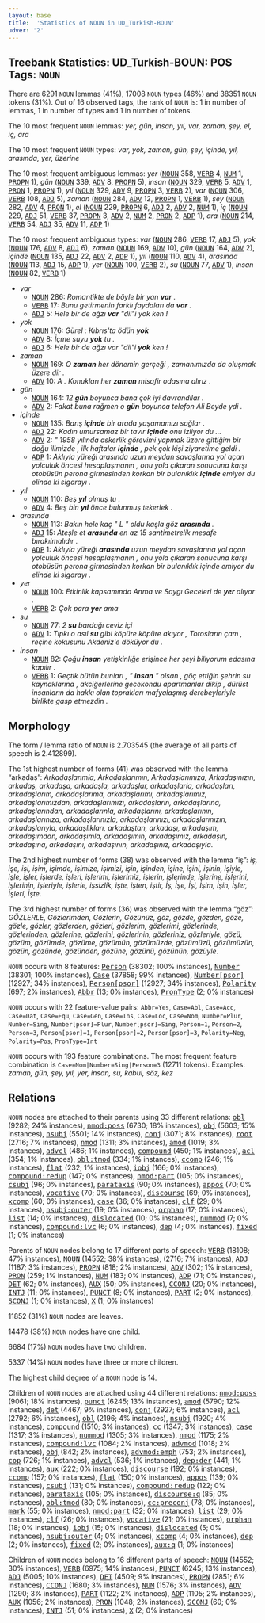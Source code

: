 ```yaml
---
layout: base
title:  'Statistics of NOUN in UD_Turkish-BOUN'
udver: '2'
---
```


## Treebank Statistics: UD_Turkish-BOUN: POS Tags: `NOUN`

There are 6291 `NOUN` lemmas (41%), 17008 `NOUN` types (46%) and 38351 `NOUN` tokens (31%).
Out of 16 observed tags, the rank of `NOUN` is: 1 in number of lemmas, 1 in number of types and 1 in number of tokens.

The 10 most frequent `NOUN` lemmas: <em>yer, gün, insan, yıl, var, zaman, şey, el, iç, ara</em>

The 10 most frequent `NOUN` types:  <em>var, yok, zaman, gün, şey, içinde, yıl, arasında, yer, üzerine</em>

The 10 most frequent ambiguous lemmas: <em>yer</em> (<tt><a href="tr_boun-pos-NOUN.html">NOUN</a></tt> 358, <tt><a href="tr_boun-pos-VERB.html">VERB</a></tt> 4, <tt><a href="tr_boun-pos-NUM.html">NUM</a></tt> 1, <tt><a href="tr_boun-pos-PROPN.html">PROPN</a></tt> 1), <em>gün</em> (<tt><a href="tr_boun-pos-NOUN.html">NOUN</a></tt> 339, <tt><a href="tr_boun-pos-ADV.html">ADV</a></tt> 8, <tt><a href="tr_boun-pos-PROPN.html">PROPN</a></tt> 5), <em>insan</em> (<tt><a href="tr_boun-pos-NOUN.html">NOUN</a></tt> 329, <tt><a href="tr_boun-pos-VERB.html">VERB</a></tt> 5, <tt><a href="tr_boun-pos-ADV.html">ADV</a></tt> 1, <tt><a href="tr_boun-pos-PRON.html">PRON</a></tt> 1, <tt><a href="tr_boun-pos-PROPN.html">PROPN</a></tt> 1), <em>yıl</em> (<tt><a href="tr_boun-pos-NOUN.html">NOUN</a></tt> 329, <tt><a href="tr_boun-pos-ADV.html">ADV</a></tt> 9, <tt><a href="tr_boun-pos-PROPN.html">PROPN</a></tt> 3, <tt><a href="tr_boun-pos-VERB.html">VERB</a></tt> 2), <em>var</em> (<tt><a href="tr_boun-pos-NOUN.html">NOUN</a></tt> 306, <tt><a href="tr_boun-pos-VERB.html">VERB</a></tt> 108, <tt><a href="tr_boun-pos-ADJ.html">ADJ</a></tt> 5), <em>zaman</em> (<tt><a href="tr_boun-pos-NOUN.html">NOUN</a></tt> 284, <tt><a href="tr_boun-pos-ADV.html">ADV</a></tt> 12, <tt><a href="tr_boun-pos-PROPN.html">PROPN</a></tt> 1, <tt><a href="tr_boun-pos-VERB.html">VERB</a></tt> 1), <em>şey</em> (<tt><a href="tr_boun-pos-NOUN.html">NOUN</a></tt> 282, <tt><a href="tr_boun-pos-ADV.html">ADV</a></tt> 4, <tt><a href="tr_boun-pos-PRON.html">PRON</a></tt> 1), <em>el</em> (<tt><a href="tr_boun-pos-NOUN.html">NOUN</a></tt> 229, <tt><a href="tr_boun-pos-PROPN.html">PROPN</a></tt> 6, <tt><a href="tr_boun-pos-ADJ.html">ADJ</a></tt> 2, <tt><a href="tr_boun-pos-ADV.html">ADV</a></tt> 2, <tt><a href="tr_boun-pos-NUM.html">NUM</a></tt> 1), <em>iç</em> (<tt><a href="tr_boun-pos-NOUN.html">NOUN</a></tt> 229, <tt><a href="tr_boun-pos-ADJ.html">ADJ</a></tt> 51, <tt><a href="tr_boun-pos-VERB.html">VERB</a></tt> 37, <tt><a href="tr_boun-pos-PROPN.html">PROPN</a></tt> 3, <tt><a href="tr_boun-pos-ADV.html">ADV</a></tt> 2, <tt><a href="tr_boun-pos-NUM.html">NUM</a></tt> 2, <tt><a href="tr_boun-pos-PRON.html">PRON</a></tt> 2, <tt><a href="tr_boun-pos-ADP.html">ADP</a></tt> 1), <em>ara</em> (<tt><a href="tr_boun-pos-NOUN.html">NOUN</a></tt> 214, <tt><a href="tr_boun-pos-VERB.html">VERB</a></tt> 54, <tt><a href="tr_boun-pos-ADJ.html">ADJ</a></tt> 35, <tt><a href="tr_boun-pos-ADV.html">ADV</a></tt> 11, <tt><a href="tr_boun-pos-ADP.html">ADP</a></tt> 1)

The 10 most frequent ambiguous types:  <em>var</em> (<tt><a href="tr_boun-pos-NOUN.html">NOUN</a></tt> 286, <tt><a href="tr_boun-pos-VERB.html">VERB</a></tt> 17, <tt><a href="tr_boun-pos-ADJ.html">ADJ</a></tt> 5), <em>yok</em> (<tt><a href="tr_boun-pos-NOUN.html">NOUN</a></tt> 176, <tt><a href="tr_boun-pos-ADV.html">ADV</a></tt> 8, <tt><a href="tr_boun-pos-ADJ.html">ADJ</a></tt> 6), <em>zaman</em> (<tt><a href="tr_boun-pos-NOUN.html">NOUN</a></tt> 169, <tt><a href="tr_boun-pos-ADV.html">ADV</a></tt> 10), <em>gün</em> (<tt><a href="tr_boun-pos-NOUN.html">NOUN</a></tt> 164, <tt><a href="tr_boun-pos-ADV.html">ADV</a></tt> 2), <em>içinde</em> (<tt><a href="tr_boun-pos-NOUN.html">NOUN</a></tt> 135, <tt><a href="tr_boun-pos-ADJ.html">ADJ</a></tt> 22, <tt><a href="tr_boun-pos-ADV.html">ADV</a></tt> 2, <tt><a href="tr_boun-pos-ADP.html">ADP</a></tt> 1), <em>yıl</em> (<tt><a href="tr_boun-pos-NOUN.html">NOUN</a></tt> 110, <tt><a href="tr_boun-pos-ADV.html">ADV</a></tt> 4), <em>arasında</em> (<tt><a href="tr_boun-pos-NOUN.html">NOUN</a></tt> 113, <tt><a href="tr_boun-pos-ADJ.html">ADJ</a></tt> 15, <tt><a href="tr_boun-pos-ADP.html">ADP</a></tt> 1), <em>yer</em> (<tt><a href="tr_boun-pos-NOUN.html">NOUN</a></tt> 100, <tt><a href="tr_boun-pos-VERB.html">VERB</a></tt> 2), <em>su</em> (<tt><a href="tr_boun-pos-NOUN.html">NOUN</a></tt> 77, <tt><a href="tr_boun-pos-ADV.html">ADV</a></tt> 1), <em>insan</em> (<tt><a href="tr_boun-pos-NOUN.html">NOUN</a></tt> 82, <tt><a href="tr_boun-pos-VERB.html">VERB</a></tt> 1)


* <em>var</em>
  * <tt><a href="tr_boun-pos-NOUN.html">NOUN</a></tt> 286: <em>Romantikte de böyle bir yan <b>var</b> .</em>
  * <tt><a href="tr_boun-pos-VERB.html">VERB</a></tt> 17: <em>Bunu getirmenin farklı faydaları da <b>var</b> .</em>
  * <tt><a href="tr_boun-pos-ADJ.html">ADJ</a></tt> 5: <em>Hele bir de ağzı <b>var</b> "dil"i yok ken !</em>
* <em>yok</em>
  * <tt><a href="tr_boun-pos-NOUN.html">NOUN</a></tt> 176: <em>Gürel : Kıbrıs'ta ödün <b>yok</b></em>
  * <tt><a href="tr_boun-pos-ADV.html">ADV</a></tt> 8: <em>İçme suyu <b>yok</b> tu .</em>
  * <tt><a href="tr_boun-pos-ADJ.html">ADJ</a></tt> 6: <em>Hele bir de ağzı var "dil"i <b>yok</b> ken !</em>
* <em>zaman</em>
  * <tt><a href="tr_boun-pos-NOUN.html">NOUN</a></tt> 169: <em>O <b>zaman</b> her dönemin gerçeği , zamanımızda da oluşmak üzere dir .</em>
  * <tt><a href="tr_boun-pos-ADV.html">ADV</a></tt> 10: <em>A . Konukları her <b>zaman</b> misafir odasına alırız .</em>
* <em>gün</em>
  * <tt><a href="tr_boun-pos-NOUN.html">NOUN</a></tt> 164: <em>12 <b>gün</b> boyunca bana çok iyi davrandılar .</em>
  * <tt><a href="tr_boun-pos-ADV.html">ADV</a></tt> 2: <em>Fakat buna rağmen o <b>gün</b> boyunca telefon Ali Beyde ydi .</em>
* <em>içinde</em>
  * <tt><a href="tr_boun-pos-NOUN.html">NOUN</a></tt> 135: <em>Barış <b>içinde</b> bir arada yaşamamızı sağlar .</em>
  * <tt><a href="tr_boun-pos-ADJ.html">ADJ</a></tt> 22: <em>Kadın umursamaz bir tavır <b>içinde</b> onu izliyor du ...</em>
  * <tt><a href="tr_boun-pos-ADV.html">ADV</a></tt> 2: <em>" 1958 yılında askerlik görevimi yapmak üzere gittiğim bir doğu ilimizde , ilk haftalar <b>içinde</b> , pek çok kişi ziyaretime geldi .</em>
  * <tt><a href="tr_boun-pos-ADP.html">ADP</a></tt> 1: <em>Aklıyla yüreği arasında uzun meydan savaşlarına yol açan yolculuk öncesi hesaplaşmanın , onu yola çıkaran sonucuna karşı otobüsün perona girmesinden korkan bir bulanıklık <b>içinde</b> emiyor du elinde ki sigarayı .</em>
* <em>yıl</em>
  * <tt><a href="tr_boun-pos-NOUN.html">NOUN</a></tt> 110: <em>Beş <b>yıl</b> olmuş tu .</em>
  * <tt><a href="tr_boun-pos-ADV.html">ADV</a></tt> 4: <em>Beş bin <b>yıl</b> önce bulunmuş tekerlek .</em>
* <em>arasında</em>
  * <tt><a href="tr_boun-pos-NOUN.html">NOUN</a></tt> 113: <em>Bakın hele kaç " L " oldu kaşla göz <b>arasında</b> .</em>
  * <tt><a href="tr_boun-pos-ADJ.html">ADJ</a></tt> 15: <em>Ateşle et <b>arasında</b> en az 15 santimetrelik mesafe bırakılmalıdır .</em>
  * <tt><a href="tr_boun-pos-ADP.html">ADP</a></tt> 1: <em>Aklıyla yüreği <b>arasında</b> uzun meydan savaşlarına yol açan yolculuk öncesi hesaplaşmanın , onu yola çıkaran sonucuna karşı otobüsün perona girmesinden korkan bir bulanıklık içinde emiyor du elinde ki sigarayı .</em>
* <em>yer</em>
  * <tt><a href="tr_boun-pos-NOUN.html">NOUN</a></tt> 100: <em>Etkinlik kapsamında Anma ve Saygı Geceleri de <b>yer</b> alıyor .</em>
  * <tt><a href="tr_boun-pos-VERB.html">VERB</a></tt> 2: <em>Çok para <b>yer</b> ama</em>
* <em>su</em>
  * <tt><a href="tr_boun-pos-NOUN.html">NOUN</a></tt> 77: <em>2 <b>su</b> bardağı ceviz içi</em>
  * <tt><a href="tr_boun-pos-ADV.html">ADV</a></tt> 1: <em>Tıpkı o asıl <b>su</b> gibi köpüre köpüre akıyor , Torosların çam , reçine kokusunu Akdeniz'e döküyor du .</em>
* <em>insan</em>
  * <tt><a href="tr_boun-pos-NOUN.html">NOUN</a></tt> 82: <em>Çoğu <b>insan</b> yetişkinliğe erişince her şeyi biliyorum edasına kapılır .</em>
  * <tt><a href="tr_boun-pos-VERB.html">VERB</a></tt> 1: <em>Geçtik bütün bunları , " <b>insan</b> " olsan , göç ettiğin şehrin su kaynaklarına , akciğerlerine gecekondu apartmanlar dikip , dürüst insanların da hakkı olan toprakları mafyalaşmış derebeyleriyle birlikte gasp etmezdin .</em>

## Morphology

The form / lemma ratio of `NOUN` is 2.703545 (the average of all parts of speech is 2.412899).

The 1st highest number of forms (41) was observed with the lemma “arkadaş”: <em>Arkadaşlarımla, Arkadaşlarımın, Arkadaşlarımıza, Arkadaşınızın, arkadaş, arkadaşa, arkadaşla, arkadaşlar, arkadaşlarla, arkadaşları, arkadaşlarım, arkadaşlarıma, arkadaşlarımı, arkadaşlarımız, arkadaşlarımızdan, arkadaşlarımızı, arkadaşların, arkadaşlarına, arkadaşlarından, arkadaşlarınla, arkadaşlarını, arkadaşlarının, arkadaşlarınıza, arkadaşlarınızla, arkadaşlarınızı, arkadaşlarınızın, arkadaşlarıyla, arkadaşlıkları, arkadaştan, arkadaşı, arkadaşım, arkadaşımdan, arkadaşımla, arkadaşımın, arkadaşımız, arkadaşın, arkadaşına, arkadaşını, arkadaşının, arkadaşınız, arkadaşıyla</em>.

The 2nd highest number of forms (38) was observed with the lemma “iş”: <em>iş, işe, işi, işim, işimde, işimize, işimizi, işin, işinden, işine, işini, işinin, işiyle, işle, işler, işlerde, işleri, işlerimi, işlerimiz, işlerin, işlerinde, işlerine, işlerini, işlerinin, işleriyle, işlerle, işsizlik, işte, işten, iştir, İş, İşe, İşi, İşim, İşin, İşler, İşleri, İşte</em>.

The 3rd highest number of forms (36) was observed with the lemma “göz”: <em>GÖZLERLE, Gözlerimden, Gözlerin, Gözünüz, göz, gözde, gözden, göze, gözle, gözler, gözlerden, gözleri, gözlerim, gözlerimi, gözlerinde, gözlerinden, gözlerine, gözlerini, gözlerinin, gözleriniz, gözleriyle, gözü, gözüm, gözümde, gözüme, gözümün, gözümüzde, gözümüzü, gözümüzün, gözün, gözünde, gözünden, gözüne, gözünü, gözünün, gözüyle</em>.

`NOUN` occurs with 8 features: <tt><a href="tr_boun-feat-Person.html">Person</a></tt> (38302; 100% instances), <tt><a href="tr_boun-feat-Number.html">Number</a></tt> (38301; 100% instances), <tt><a href="tr_boun-feat-Case.html">Case</a></tt> (37858; 99% instances), <tt><a href="tr_boun-feat-Number-psor.html">Number[psor]</a></tt> (12927; 34% instances), <tt><a href="tr_boun-feat-Person-psor.html">Person[psor]</a></tt> (12927; 34% instances), <tt><a href="tr_boun-feat-Polarity.html">Polarity</a></tt> (697; 2% instances), <tt><a href="tr_boun-feat-Abbr.html">Abbr</a></tt> (13; 0% instances), <tt><a href="tr_boun-feat-PronType.html">PronType</a></tt> (2; 0% instances)

`NOUN` occurs with 22 feature-value pairs: `Abbr=Yes`, `Case=Abl`, `Case=Acc`, `Case=Dat`, `Case=Equ`, `Case=Gen`, `Case=Ins`, `Case=Loc`, `Case=Nom`, `Number=Plur`, `Number=Sing`, `Number[psor]=Plur`, `Number[psor]=Sing`, `Person=1`, `Person=2`, `Person=3`, `Person[psor]=1`, `Person[psor]=2`, `Person[psor]=3`, `Polarity=Neg`, `Polarity=Pos`, `PronType=Int`

`NOUN` occurs with 193 feature combinations.
The most frequent feature combination is `Case=Nom|Number=Sing|Person=3` (12711 tokens).
Examples: <em>zaman, gün, şey, yıl, yer, insan, su, kabul, söz, kez</em>


## Relations

`NOUN` nodes are attached to their parents using 33 different relations: <tt><a href="tr_boun-dep-obl.html">obl</a></tt> (9282; 24% instances), <tt><a href="tr_boun-dep-nmod-poss.html">nmod:poss</a></tt> (6730; 18% instances), <tt><a href="tr_boun-dep-obj.html">obj</a></tt> (5603; 15% instances), <tt><a href="tr_boun-dep-nsubj.html">nsubj</a></tt> (5501; 14% instances), <tt><a href="tr_boun-dep-conj.html">conj</a></tt> (3071; 8% instances), <tt><a href="tr_boun-dep-root.html">root</a></tt> (2716; 7% instances), <tt><a href="tr_boun-dep-nmod.html">nmod</a></tt> (1311; 3% instances), <tt><a href="tr_boun-dep-amod.html">amod</a></tt> (1019; 3% instances), <tt><a href="tr_boun-dep-advcl.html">advcl</a></tt> (486; 1% instances), <tt><a href="tr_boun-dep-compound.html">compound</a></tt> (450; 1% instances), <tt><a href="tr_boun-dep-acl.html">acl</a></tt> (354; 1% instances), <tt><a href="tr_boun-dep-obl-tmod.html">obl:tmod</a></tt> (334; 1% instances), <tt><a href="tr_boun-dep-ccomp.html">ccomp</a></tt> (246; 1% instances), <tt><a href="tr_boun-dep-flat.html">flat</a></tt> (232; 1% instances), <tt><a href="tr_boun-dep-iobj.html">iobj</a></tt> (166; 0% instances), <tt><a href="tr_boun-dep-compound-redup.html">compound:redup</a></tt> (147; 0% instances), <tt><a href="tr_boun-dep-nmod-part.html">nmod:part</a></tt> (105; 0% instances), <tt><a href="tr_boun-dep-csubj.html">csubj</a></tt> (96; 0% instances), <tt><a href="tr_boun-dep-parataxis.html">parataxis</a></tt> (90; 0% instances), <tt><a href="tr_boun-dep-appos.html">appos</a></tt> (70; 0% instances), <tt><a href="tr_boun-dep-vocative.html">vocative</a></tt> (70; 0% instances), <tt><a href="tr_boun-dep-discourse.html">discourse</a></tt> (69; 0% instances), <tt><a href="tr_boun-dep-xcomp.html">xcomp</a></tt> (60; 0% instances), <tt><a href="tr_boun-dep-case.html">case</a></tt> (36; 0% instances), <tt><a href="tr_boun-dep-clf.html">clf</a></tt> (29; 0% instances), <tt><a href="tr_boun-dep-nsubj-outer.html">nsubj:outer</a></tt> (19; 0% instances), <tt><a href="tr_boun-dep-orphan.html">orphan</a></tt> (17; 0% instances), <tt><a href="tr_boun-dep-list.html">list</a></tt> (14; 0% instances), <tt><a href="tr_boun-dep-dislocated.html">dislocated</a></tt> (10; 0% instances), <tt><a href="tr_boun-dep-nummod.html">nummod</a></tt> (7; 0% instances), <tt><a href="tr_boun-dep-compound-lvc.html">compound:lvc</a></tt> (6; 0% instances), <tt><a href="tr_boun-dep-dep.html">dep</a></tt> (4; 0% instances), <tt><a href="tr_boun-dep-fixed.html">fixed</a></tt> (1; 0% instances)

Parents of `NOUN` nodes belong to 17 different parts of speech: <tt><a href="tr_boun-pos-VERB.html">VERB</a></tt> (18108; 47% instances), <tt><a href="tr_boun-pos-NOUN.html">NOUN</a></tt> (14552; 38% instances),  (2716; 7% instances), <tt><a href="tr_boun-pos-ADJ.html">ADJ</a></tt> (1187; 3% instances), <tt><a href="tr_boun-pos-PROPN.html">PROPN</a></tt> (818; 2% instances), <tt><a href="tr_boun-pos-ADV.html">ADV</a></tt> (302; 1% instances), <tt><a href="tr_boun-pos-PRON.html">PRON</a></tt> (259; 1% instances), <tt><a href="tr_boun-pos-NUM.html">NUM</a></tt> (183; 0% instances), <tt><a href="tr_boun-pos-ADP.html">ADP</a></tt> (71; 0% instances), <tt><a href="tr_boun-pos-DET.html">DET</a></tt> (62; 0% instances), <tt><a href="tr_boun-pos-AUX.html">AUX</a></tt> (50; 0% instances), <tt><a href="tr_boun-pos-CCONJ.html">CCONJ</a></tt> (20; 0% instances), <tt><a href="tr_boun-pos-INTJ.html">INTJ</a></tt> (11; 0% instances), <tt><a href="tr_boun-pos-PUNCT.html">PUNCT</a></tt> (8; 0% instances), <tt><a href="tr_boun-pos-PART.html">PART</a></tt> (2; 0% instances), <tt><a href="tr_boun-pos-SCONJ.html">SCONJ</a></tt> (1; 0% instances), <tt><a href="tr_boun-pos-X.html">X</a></tt> (1; 0% instances)

11852 (31%) `NOUN` nodes are leaves.

14478 (38%) `NOUN` nodes have one child.

6684 (17%) `NOUN` nodes have two children.

5337 (14%) `NOUN` nodes have three or more children.

The highest child degree of a `NOUN` node is 14.

Children of `NOUN` nodes are attached using 44 different relations: <tt><a href="tr_boun-dep-nmod-poss.html">nmod:poss</a></tt> (9061; 18% instances), <tt><a href="tr_boun-dep-punct.html">punct</a></tt> (6245; 13% instances), <tt><a href="tr_boun-dep-amod.html">amod</a></tt> (5790; 12% instances), <tt><a href="tr_boun-dep-det.html">det</a></tt> (4467; 9% instances), <tt><a href="tr_boun-dep-conj.html">conj</a></tt> (2927; 6% instances), <tt><a href="tr_boun-dep-acl.html">acl</a></tt> (2792; 6% instances), <tt><a href="tr_boun-dep-obl.html">obl</a></tt> (2196; 4% instances), <tt><a href="tr_boun-dep-nsubj.html">nsubj</a></tt> (1920; 4% instances), <tt><a href="tr_boun-dep-compound.html">compound</a></tt> (1510; 3% instances), <tt><a href="tr_boun-dep-cc.html">cc</a></tt> (1347; 3% instances), <tt><a href="tr_boun-dep-case.html">case</a></tt> (1317; 3% instances), <tt><a href="tr_boun-dep-nummod.html">nummod</a></tt> (1305; 3% instances), <tt><a href="tr_boun-dep-nmod.html">nmod</a></tt> (1175; 2% instances), <tt><a href="tr_boun-dep-compound-lvc.html">compound:lvc</a></tt> (1084; 2% instances), <tt><a href="tr_boun-dep-advmod.html">advmod</a></tt> (1018; 2% instances), <tt><a href="tr_boun-dep-obj.html">obj</a></tt> (842; 2% instances), <tt><a href="tr_boun-dep-advmod-emph.html">advmod:emph</a></tt> (753; 2% instances), <tt><a href="tr_boun-dep-cop.html">cop</a></tt> (726; 1% instances), <tt><a href="tr_boun-dep-advcl.html">advcl</a></tt> (536; 1% instances), <tt><a href="tr_boun-dep-dep-der.html">dep:der</a></tt> (441; 1% instances), <tt><a href="tr_boun-dep-aux.html">aux</a></tt> (222; 0% instances), <tt><a href="tr_boun-dep-discourse.html">discourse</a></tt> (192; 0% instances), <tt><a href="tr_boun-dep-ccomp.html">ccomp</a></tt> (157; 0% instances), <tt><a href="tr_boun-dep-flat.html">flat</a></tt> (150; 0% instances), <tt><a href="tr_boun-dep-appos.html">appos</a></tt> (139; 0% instances), <tt><a href="tr_boun-dep-csubj.html">csubj</a></tt> (131; 0% instances), <tt><a href="tr_boun-dep-compound-redup.html">compound:redup</a></tt> (122; 0% instances), <tt><a href="tr_boun-dep-parataxis.html">parataxis</a></tt> (105; 0% instances), <tt><a href="tr_boun-dep-discourse-q.html">discourse:q</a></tt> (85; 0% instances), <tt><a href="tr_boun-dep-obl-tmod.html">obl:tmod</a></tt> (80; 0% instances), <tt><a href="tr_boun-dep-cc-preconj.html">cc:preconj</a></tt> (78; 0% instances), <tt><a href="tr_boun-dep-mark.html">mark</a></tt> (55; 0% instances), <tt><a href="tr_boun-dep-nmod-part.html">nmod:part</a></tt> (32; 0% instances), <tt><a href="tr_boun-dep-list.html">list</a></tt> (29; 0% instances), <tt><a href="tr_boun-dep-clf.html">clf</a></tt> (26; 0% instances), <tt><a href="tr_boun-dep-vocative.html">vocative</a></tt> (21; 0% instances), <tt><a href="tr_boun-dep-orphan.html">orphan</a></tt> (18; 0% instances), <tt><a href="tr_boun-dep-iobj.html">iobj</a></tt> (15; 0% instances), <tt><a href="tr_boun-dep-dislocated.html">dislocated</a></tt> (5; 0% instances), <tt><a href="tr_boun-dep-nsubj-outer.html">nsubj:outer</a></tt> (4; 0% instances), <tt><a href="tr_boun-dep-xcomp.html">xcomp</a></tt> (4; 0% instances), <tt><a href="tr_boun-dep-dep.html">dep</a></tt> (2; 0% instances), <tt><a href="tr_boun-dep-fixed.html">fixed</a></tt> (2; 0% instances), <tt><a href="tr_boun-dep-aux-q.html">aux:q</a></tt> (1; 0% instances)

Children of `NOUN` nodes belong to 16 different parts of speech: <tt><a href="tr_boun-pos-NOUN.html">NOUN</a></tt> (14552; 30% instances), <tt><a href="tr_boun-pos-VERB.html">VERB</a></tt> (6975; 14% instances), <tt><a href="tr_boun-pos-PUNCT.html">PUNCT</a></tt> (6245; 13% instances), <tt><a href="tr_boun-pos-ADJ.html">ADJ</a></tt> (5005; 10% instances), <tt><a href="tr_boun-pos-DET.html">DET</a></tt> (4509; 9% instances), <tt><a href="tr_boun-pos-PROPN.html">PROPN</a></tt> (2851; 6% instances), <tt><a href="tr_boun-pos-CCONJ.html">CCONJ</a></tt> (1680; 3% instances), <tt><a href="tr_boun-pos-NUM.html">NUM</a></tt> (1576; 3% instances), <tt><a href="tr_boun-pos-ADV.html">ADV</a></tt> (1290; 3% instances), <tt><a href="tr_boun-pos-PART.html">PART</a></tt> (1122; 2% instances), <tt><a href="tr_boun-pos-ADP.html">ADP</a></tt> (1105; 2% instances), <tt><a href="tr_boun-pos-AUX.html">AUX</a></tt> (1056; 2% instances), <tt><a href="tr_boun-pos-PRON.html">PRON</a></tt> (1048; 2% instances), <tt><a href="tr_boun-pos-SCONJ.html">SCONJ</a></tt> (60; 0% instances), <tt><a href="tr_boun-pos-INTJ.html">INTJ</a></tt> (51; 0% instances), <tt><a href="tr_boun-pos-X.html">X</a></tt> (2; 0% instances)

